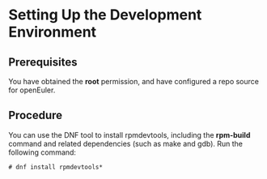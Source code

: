 # Setting Up the Development Environment<a name="EN-US_TOPIC_0229243699"></a>

## Prerequisites<a name="en-us_topic_0184337289_en-us_topic_0179586527_section62054258459"></a>

You have obtained the  **root**  permission, and have configured a repo source for openEuler.

## Procedure<a name="en-us_topic_0184337289_section1377610254816"></a>

You can use the DNF tool to install rpmdevtools, including the  **rpm-build**  command and related dependencies \(such as make and gdb\). Run the following command:

```
# dnf install rpmdevtools*
```

